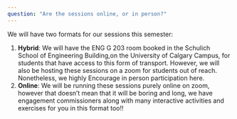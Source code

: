 ```yaml
---
question: "Are the sessions online, or in person?"
---
```


We will have two formats for our sessions this semester:

1. **Hybrid**: We will have the ENG G 203 room booked in the Schulich School of Engineering Building,on the University of Calgary Campus, for students that have access to this form of transport. However, we will also be hosting these sessions on a zoom for students out of reach. Nonetheless, we highly Encourage in person participation here.
2. **Online**: We will be running these sessions purely online on zoom, however that doesn’t mean that it will be boring and long, we have engagement commissioners along with many interactive activities and exercises for you in this format too!!